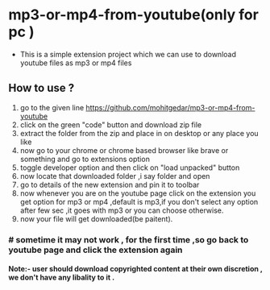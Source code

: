 # mp3-or-mp4-from-youtube(only for pc )
- This is a simple extension project which we can use to download youtube files as mp3 or mp4 files
## How to use ?
1. go to the given line https://github.com/mohitgedar/mp3-or-mp4-from-youtube
2. click on the green "code" button and download zip file
3. extract the folder from the zip and place in on desktop or any place you like
4. now go to your chrome or chrome based browser like brave or something and go to extensions option
5. toggle developer option and then click on "load unpacked" button
6. now locate that downloaded folder ,i say folder and open 
7. go to details of the new extension and pin it to toolbar
8. now whenever you are on the youtube page click on the extension you get option for mp3 or mp4 ,default is mp3,if you don't select any option after few sec ,it goes with mp3 or you can choose otherwise.
9. now your file will get downloaded(be paitent).

### # sometime it may not work , for the first time ,so go back to youtube page and click the extension again
 
#### Note:- user should download copyrighted content at their own discretion , we don't have any libality to it .

